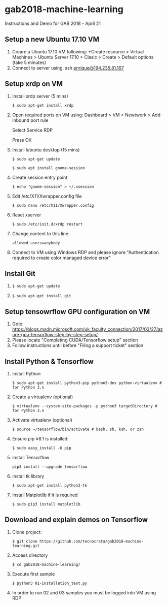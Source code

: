 # gab2018-machine-learning
Instructions and Demo for GAB 2018 - April 21


## Setup a new Ubuntu 17.10 VM
1. Creare a Ubuntu 17.10 VM following: +Create resource > Virtual Machines > Ubuntu Server 17.10 > Clasic > Create > Default options (take 5 minutes)
2. Connect to server using: ssh enrique@194.235.81.167

## Setup xrdp on VM

1. Install xrdp server (5 mins)

    ```
    $ sudo apt-get install xrdp
    ```

2. Open required ports on VM using: Dashboard > VM > Newtwork > Add inbound port rule

    Select Service RDP

    Press OK

3. Install lubuntu desktop (15 mins)

    ```
    $ sudo apt-get update
    ```

    ```
    $ sudo apt install gnome-session
    ```

4. Create session entry point

    ```
    $ echo "gnome-session" > ~/.xsession
    ```
5. Edit /etc/X11/Xwrapper.config file

    ```
    $ sudo nano /etc/X11/Xwrapper.config
    ```

5. Reset xserver

    ```
    $ sudo /etc/init.d/xrdp restart
    ```

6. Change content to this line:

    ```
    allowed_users=anybody
    ```

6. Connect to VM using Windows RDP and please ignore "Authentication required to create color managed device error"

## Install Git

1. ```$ sudo apt-get update```

2. ```$ sudo apt-get install git```


## Setup tensowrflow GPU configuration on VM

1. Goto: https://blogs.msdn.microsoft.com/uk_faculty_connection/2017/03/27/azure-gpu-tensorflow-step-by-step-setup/
2. Please locate "Completing CUDA/Tensorflow setup" section 
3. Follow instructions until before "Filing a support ticket" section

## Install Python & Tensorflow

1. Install Python

    ```
    $ sudo apt-get install python3-pip python3-dev python-virtualenv # for Python 3.n
    ```

2. Create a virtualenv (optional)

    ```
    $ virtualenv --system-site-packages -p python3 targetDirectory # for Python 3.n
    ```

3. Activate virtualenv (optional)

    ```
    $ source ~/tensorflow/bin/activate # bash, sh, ksh, or zsh
    ```

4. Ensure pip ≥8.1 is installed:

    ```
    $ sudo easy_install -U pip
    ```

5. Install Tensorflow

    ```
    pip3 install --upgrade tensorflow
    ```

6. Install tk library

    ```
    $ sudo apt-get install python3-tk
    ```

7. Install Matplotlib if it is required

    ```
    $ sudo pip3 install matplotlib
    ```

## Download and explain demos on Tensorflow

1. Clone project:

    ```
    $ git clone https://github.com/tecnocrata/gab2018-machine-learning.git
    ```

2. Access directory

    ```
    $ cd gab2018-machine-learning/
    ```

3. Execute first sample

    ```
    $ python3 01-installation_test.py
    ```

4. In order to run 02 and 03 samples you must be logged into VM using RDP